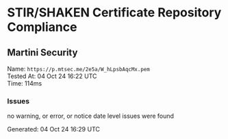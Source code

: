 # STIR/SHAKEN Certificate Repository Compliance

## Martini Security

Name: `https://p.mtsec.me/2e5a/W_hLpsbAqcMx.pem`\
Tested At: 04 Oct 24 16:22 UTC\
Time: 114ms

### Issues

no warning, or error, or notice date level issues were found

Generated: 04 Oct 24 16:29 UTC